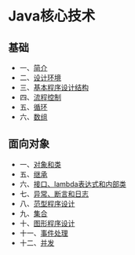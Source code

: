 # Java核心技术
## 基础
- 一、[简介](./briefintroduction.md)
- 二、[设计环境](./environment.md)
- 三、[基本程序设计结构](./basicdatastructure.md)
- 四、[流程控制](./processcontrol.md)
- 五、[循环](./loop.md)
- 六、[数组](./array.md)

## 面向对象
- 一、[对象和类](./class.md)
- 五、[继承]()
- 六、[接口、lambda表达式和内部类]()
- 七、[异常、断言和日志]()
- 八、[范型程序设计]()
- 九、[集合]()
- 十、[图形程序设计]()
- 十一、[事件处理]()
- 十二、[并发]()